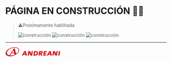 # PÁGINA EN CONSTRUCCIÓN 👷‍♂️

> ⚠️Proximamente habilitada 
>
>![construcción](images/construcción.gif)  ![construcción](images/construcción.gif)   ![construcción](images/construcción.gif)   

  
  

  
  
***

![logo2](images/logo2.png)